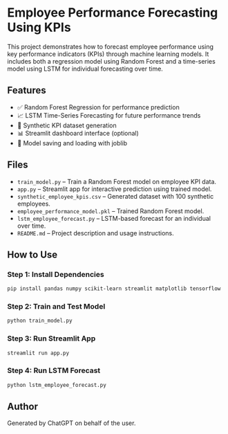 
# Employee Performance Forecasting Using KPIs

This project demonstrates how to forecast employee performance using key performance indicators (KPIs) through machine learning models. It includes both a regression model using Random Forest and a time-series model using LSTM for individual forecasting over time.

## Features

- ✅ Random Forest Regression for performance prediction
- 📈 LSTM Time-Series Forecasting for future performance trends
- 🧪 Synthetic KPI dataset generation
- 📊 Streamlit dashboard interface (optional)
- 💾 Model saving and loading with joblib

## Files

- `train_model.py` – Train a Random Forest model on employee KPI data.
- `app.py` – Streamlit app for interactive prediction using trained model.
- `synthetic_employee_kpis.csv` – Generated dataset with 100 synthetic employees.
- `employee_performance_model.pkl` – Trained Random Forest model.
- `lstm_employee_forecast.py` – LSTM-based forecast for an individual over time.
- `README.md` – Project description and usage instructions.

## How to Use

### Step 1: Install Dependencies
```bash
pip install pandas numpy scikit-learn streamlit matplotlib tensorflow
```

### Step 2: Train and Test Model
```bash
python train_model.py
```

### Step 3: Run Streamlit App
```bash
streamlit run app.py
```

### Step 4: Run LSTM Forecast
```bash
python lstm_employee_forecast.py
```

## Author
Generated by ChatGPT on behalf of the user.
